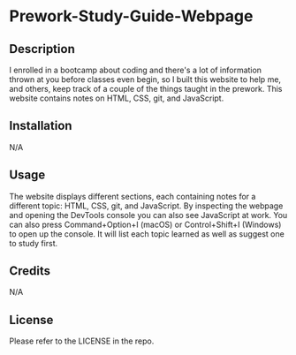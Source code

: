 # Prework-Study-Guide-Webpage

## Description

I enrolled in a bootcamp about coding and there's a lot of information thrown at you before classes even begin, so I built this website to help me, and others, keep track of a couple of the things taught in the prework. This website contains notes on HTML, CSS, git, and JavaScript.

## Installation

N/A

## Usage

The website displays different sections, each containing notes for a different topic: HTML, CSS, git, and JavaScript. By inspecting the webpage and opening the DevTools console you can also see JavaScript at work. You can also press Command+Option+I (macOS) or Control+Shift+I (Windows) to open up the console. It will list each topic learned as well as suggest one to study first.

## Credits

N/A

## License

Please refer to the LICENSE in the repo.
